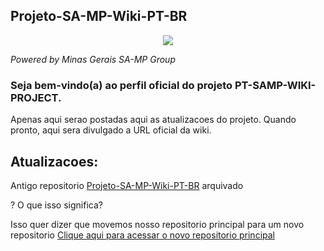 <!---

                                        .                                      
                          (*,          *##/      &&/ ,*                         
                          /@@(..#     ######    /     %                         
                              *#.   ,########* @/#%@%.                          
                       %@@%/.      ############.,      (@((                     
                         *.      .##############,   %*     %                    
                   #.      *    (################(   (*/                        
                  #. .%&*.    .####################.   *,,,,..                  
                        .    /######################/   , (@%  ,*               
               %  (,.       ##########################.   . .                   
                 *@#..    *############################/                        
            %/      .    %###############################         %#/           
          ,#@*(  ,#    ,##################################*   &  (& *           
               *@*    ######################################   ./.     #        
       ,**@.,       ,########################################,     *@&  *       
      *,%%/  .(    (##########################################(   /  /          
    .       %    .##############################################.        *&&    
     .&%.       /################################################/   %@/.%*&(   
         ,.    ####################################################    @*       
,&#.   (     *######################################################/      .,*%&
    .%&,    ##########################################################   .  &(  
          ,############################################################*  .(    
         ################################################################       
       .##################################################################,     
      /####################################################################(    
     ////////////////////////////////////////////////////////////////////////.  
                     %.@*,%   (,    ,@.  (&.  .@,,%.  (@. .&                    
                       &,    / &,   ..@,/,@    @##(   /.,@ %                    
                       @/   (.  @*  /. % ,@.  .@../,  (,  ,@    
                       libertas quæ sera tamen


  ____       _              __  __   ____      __  __   _                            ____                         _            ____                                
 / ___|     / \            |  \/  | |  _ \    |  \/  | (_)  _ __     __ _   ___     / ___|   ___   _ __    __ _  (_)  ___     / ___|  _ __    ___    _   _   _ __  
 \___ \    / _ \    _____  | |\/| | | |_) |   | |\/| | | | | '_ \   / _` | / __|   | |  _   / _ \ | '__|  / _` | | | / __|   | |  _  | '__|  / _ \  | | | | | '_ \ 
  ___) |  / ___ \  |_____| | |  | | |  __/    | |  | | | | | | | | | (_| | \__ \   | |_| | |  __/ | |    | (_| | | | \__ \   | |_| | | |    | (_) | | |_| | | |_) |
 |____/  /_/   \_\         |_|  |_| |_|       |_|  |_| |_| |_| |_|  \__,_| |___/    \____|  \___| |_|     \__,_| |_| |___/    \____| |_|     \___/   \__,_| | .__/ 
                                                                                                                                                            |_|   

THIS IS A PRIVATE AUTO GENERATED SOURCE CODE, IF YOU WANT A ORIGINAL COPY OF THIS SOURCE CODE, CONTACT MINAS GERAIS SA-MP GROUP™.
!-->

<p align="&#99;&#101;&#110;&#116;&#101;&#114;"><h2>&#80;&#114;&#111;&#106;&#101;&#116;&#111;&#45;&#83;&#65;&#45;&#77;&#80;&#45;&#87;&#105;&#107;&#105;&#45;&#80;&#84;&#45;&#66;&#82;</h2></p><p align="&#99;&#101;&#110;&#116;&#101;&#114;"><img src="&#104;&#116;&#116;&#112;&#115;&#58;&#47;&#47;&#99;&#97;&#109;&#111;&#46;&#103;&#105;&#116;&#104;&#117;&#98;&#117;&#115;&#101;&#114;&#99;&#111;&#110;&#116;&#101;&#110;&#116;&#46;&#99;&#111;&#109;&#47;&#53;&#48;&#99;&#54;&#101;&#53;&#53;&#57;&#97;&#99;&#48;&#56;&#51;&#53;&#55;&#57;&#101;&#100;&#49;&#57;&#50;&#56;&#99;&#51;&#51;&#52;&#102;&#102;&#48;&#101;&#52;&#57;&#48;&#50;&#97;&#99;&#57;&#100;&#49;&#54;&#102;&#56;&#101;&#52;&#52;&#56;&#55;&#55;&#97;&#97;&#49;&#51;&#102;&#54;&#53;&#49;&#101;&#57;&#50;&#53;&#57;&#55;&#50;&#55;&#47;&#54;&#56;&#55;&#52;&#55;&#52;&#55;&#48;&#55;&#51;&#51;&#97;&#50;&#102;&#50;&#102;&#54;&#49;&#55;&#50;&#55;&#50;&#54;&#102;&#55;&#97;&#54;&#100;&#55;&#53;&#55;&#51;&#54;&#57;&#54;&#51;&#50;&#101;&#51;&#48;&#51;&#48;&#51;&#48;&#55;&#55;&#54;&#53;&#54;&#50;&#54;&#56;&#54;&#102;&#55;&#51;&#55;&#52;&#54;&#49;&#55;&#48;&#55;&#48;&#50;&#101;&#54;&#51;&#54;&#102;&#54;&#100;&#50;&#102;&#54;&#49;&#55;&#51;&#55;&#51;&#54;&#53;&#55;&#52;&#55;&#51;&#50;&#102;&#54;&#57;&#54;&#100;&#54;&#49;&#54;&#55;&#54;&#53;&#55;&#51;&#50;&#102;&#54;&#57;&#54;&#51;&#54;&#102;&#54;&#101;&#50;&#101;&#55;&#48;&#54;&#101;&#54;&#55;"></p><p><em>&#80;&#111;&#119;&#101;&#114;&#101;&#100;&#32;&#98;&#121;&#32;&#77;&#105;&#110;&#97;&#115;&#32;&#71;&#101;&#114;&#97;&#105;&#115;&#32;&#83;&#65;&#45;&#77;&#80;&#32;&#71;&#114;&#111;&#117;&#112;</em></p><h3>&#83;&#101;&#106;&#97;&#32;&#98;&#101;&#109;&#45;&#118;&#105;&#110;&#100;&#111;&#40;&#97;&#41;&#32;&#97;&#111;&#32;&#112;&#101;&#114;&#102;&#105;&#108;&#32;&#111;&#102;&#105;&#99;&#105;&#97;&#108;&#32;&#100;&#111;&#32;&#112;&#114;&#111;&#106;&#101;&#116;&#111;&#32;&#80;&#84;&#45;&#83;&#65;&#77;&#80;&#45;&#87;&#73;&#75;&#73;&#45;&#80;&#82;&#79;&#74;&#69;&#67;&#84;&#46;</h3><span>&#65;&#112;&#101;&#110;&#97;&#115;&#32;&#97;&#113;&#117;&#105;&#32;&#115;&#101;&#114;&#97;&#111;&#32;&#112;&#111;&#115;&#116;&#97;&#100;&#97;&#115;&#32;&#97;&#113;&#117;&#105;&#32;&#97;&#115;&#32;&#97;&#116;&#117;&#97;&#108;&#105;&#122;&#97;&#99;&#111;&#101;&#115;&#32;&#100;&#111;&#32;&#112;&#114;&#111;&#106;&#101;&#116;&#111;&#46;&#32;&#81;&#117;&#97;&#110;&#100;&#111;&#32;&#112;&#114;&#111;&#110;&#116;&#111;&#44;&#32;&#97;&#113;&#117;&#105;&#32;&#115;&#101;&#114;&#97;&#32;&#100;&#105;&#118;&#117;&#108;&#103;&#97;&#100;&#111;&#32;&#97;&#32;&#85;&#82;&#76;&#32;&#111;&#102;&#105;&#99;&#105;&#97;&#108;&#32;&#100;&#97;&#32;&#119;&#105;&#107;&#105;&#46;</span><br/><p align="&#99;&#101;&#110;&#116;&#101;&#114;"><h2>&#65;&#116;&#117;&#97;&#108;&#105;&#122;&#97;&#99;&#111;&#101;&#115;&#58;</h2><p>&#65;&#110;&#116;&#105;&#103;&#111;&#32;&#114;&#101;&#112;&#111;&#115;&#105;&#116;&#111;&#114;&#105;&#111;&#32;<a href="&#104;&#116;&#116;&#112;&#115;&#58;&#47;&#47;&#103;&#105;&#116;&#104;&#117;&#98;&#46;&#99;&#111;&#109;&#47;&#80;&#114;&#111;&#106;&#101;&#116;&#111;&#45;&#83;&#65;&#45;&#77;&#80;&#45;&#87;&#105;&#107;&#105;&#45;&#80;&#84;&#45;&#66;&#82;">&#80;&#114;&#111;&#106;&#101;&#116;&#111;&#45;&#83;&#65;&#45;&#77;&#80;&#45;&#87;&#105;&#107;&#105;&#45;&#80;&#84;&#45;&#66;&#82;</a>&#32;&#97;&#114;&#113;&#117;&#105;&#118;&#97;&#100;&#111;</p><span>&#63;&#32;&#79;&#32;&#113;&#117;&#101;&#32;&#105;&#115;&#115;&#111;&#32;&#115;&#105;&#103;&#110;&#105;&#102;&#105;&#99;&#97;&#63;</span><p>&#73;&#115;&#115;&#111;&#32;&#113;&#117;&#101;&#114;&#32;&#100;&#105;&#122;&#101;&#114;&#32;&#113;&#117;&#101;&#32;&#109;&#111;&#118;&#101;&#109;&#111;&#115;&#32;&#110;&#111;&#115;&#115;&#111;&#32;&#114;&#101;&#112;&#111;&#115;&#105;&#116;&#111;&#114;&#105;&#111;&#32;&#112;&#114;&#105;&#110;&#99;&#105;&#112;&#97;&#108;&#32;&#112;&#97;&#114;&#97;&#32;&#117;&#109;&#32;&#110;&#111;&#118;&#111;&#32;&#114;&#101;&#112;&#111;&#115;&#105;&#116;&#111;&#114;&#105;&#111;&#32;<a href="&#104;&#116;&#116;&#112;&#115;&#58;&#47;&#47;&#103;&#105;&#116;&#104;&#117;&#98;&#46;&#99;&#111;&#109;&#47;&#80;&#114;&#111;&#106;&#101;&#116;&#111;&#45;&#83;&#65;&#45;&#77;&#80;&#45;&#87;&#105;&#107;&#105;&#45;&#80;&#84;&#45;&#66;&#82;&#47;&#78;&#111;&#118;&#111;&#95;&#100;&#101;&#115;&#105;&#103;&#110;">&#67;&#108;&#105;&#113;&#117;&#101;&#32;&#97;&#113;&#117;&#105;&#32;&#112;&#97;&#114;&#97;&#32;&#97;&#99;&#101;&#115;&#115;&#97;&#114;&#32;&#111;&#32;&#110;&#111;&#118;&#111;&#32;&#114;&#101;&#112;&#111;&#115;&#105;&#116;&#111;&#114;&#105;&#111;&#32;&#112;&#114;&#105;&#110;&#99;&#105;&#112;&#97;&#108;</a></p></p>
